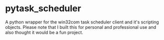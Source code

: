 # pytask_scheduler
A python wrapper for the win32com task scheduler client and it's scripting objects. Please note that I built this for personal and professional use and also thought it would be a fun project.





